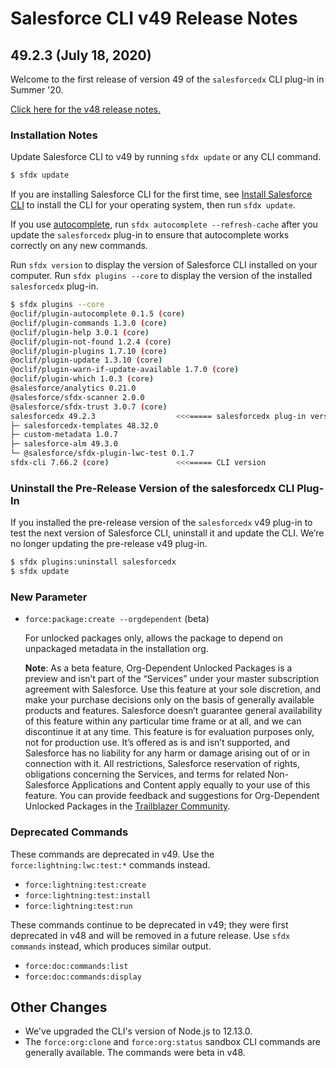 # Salesforce CLI v49 Release Notes

## 49.2.3 (July 18, 2020) 

Welcome to the first release of version 49 of the `salesforcedx` CLI plug-in in Summer '20. 

[Click here for the v48 release notes.](./v48.md)

### Installation Notes

Update Salesforce CLI to v49 by running `sfdx update` or any CLI command.

```bash
$ sfdx update
```

If you are installing Salesforce CLI for the first time, see [Install Salesforce CLI](https://developer.salesforce.com/docs/atlas.en-us.sfdx_setup.meta/sfdx_setup/sfdx_setup_install_cli.htm#sfdx_setup_install_cli) to install the CLI for your operating system, then run `sfdx update`.

If you use [autocomplete](https://developer.salesforce.com/docs/atlas.en-us.sfdx_dev.meta/sfdx_dev/sfdx_dev_cli_autocomplete.htm), run `sfdx autocomplete --refresh-cache` after you update the `salesforcedx` plug-in to ensure that autocomplete works correctly on any new commands.

Run `sfdx version` to display the version of Salesforce CLI installed on your computer. Run `sfdx plugins --core` to display the version of the installed `salesforcedx` plug-in.

```bash
$ sfdx plugins --core
@oclif/plugin-autocomplete 0.1.5 (core)
@oclif/plugin-commands 1.3.0 (core)
@oclif/plugin-help 3.0.1 (core)
@oclif/plugin-not-found 1.2.4 (core)
@oclif/plugin-plugins 1.7.10 (core)
@oclif/plugin-update 1.3.10 (core)
@oclif/plugin-warn-if-update-available 1.7.0 (core)
@oclif/plugin-which 1.0.3 (core)
@salesforce/analytics 0.21.0
@salesforce/sfdx-scanner 2.0.0
@salesforce/sfdx-trust 3.0.7 (core)
salesforcedx 49.2.3                  <<<===== salesforcedx plug-in version
├─ salesforcedx-templates 48.32.0
├─ custom-metadata 1.0.7
├─ salesforce-alm 49.3.0
└─ @salesforce/sfdx-plugin-lwc-test 0.1.7
sfdx-cli 7.66.2 (core)               <<<===== CLI version
```

### Uninstall the Pre-Release Version of the salesforcedx CLI Plug-In

If you installed the pre-release version of the `salesforcedx` v49 plug-in to test the next version of Salesforce CLI, uninstall it and update the CLI. We’re no longer updating the pre-release v49 plug-in.

```bash
$ sfdx plugins:uninstall salesforcedx
$ sfdx update
```

### New Parameter

* `force:package:create --orgdependent` (beta)

  For unlocked packages only, allows the package to depend on unpackaged metadata in the installation org.

  **Note**: As a beta feature, Org-Dependent Unlocked Packages is a preview and isn’t part of the “Services” under your master subscription agreement with Salesforce. Use this feature at your sole discretion, and make your purchase decisions only on the basis of generally available products and features. Salesforce doesn’t guarantee general availability of this feature within any particular time frame or at all, and we can discontinue it at any time. This feature is for evaluation purposes only, not for production use. It’s offered as is and isn’t supported, and Salesforce has no liability for any harm or damage arising out of or in connection with it. All restrictions, Salesforce reservation of rights, obligations concerning the Services, and terms for related Non-Salesforce Applications and Content apply equally to your use of this feature. You can provide feedback and suggestions for Org-Dependent Unlocked Packages in the [Trailblazer Community](https://success.salesforce.com/_ui/core/chatter/groups/GroupProfilePage?g=0F93A000000Lg5USAS).

### Deprecated Commands

These commands are deprecated in v49. Use the `force:lightning:lwc:test:*` commands instead.

* `force:lightning:test:create`
* `force:lightning:test:install`
* `force:lightning:test:run`

These commands continue to be deprecated in v49; they were first deprecated in v48 and will be removed in a future release. Use `sfdx commands` instead, which produces similar output.

* `force:doc:commands:list`
* `force:doc:commands:display`

## Other Changes

* We've upgraded the CLI's version of Node.js to 12.13.0.
* The `force:org:clone` and `force:org:status` sandbox CLI commands are generally available. The commands were beta in v48.
